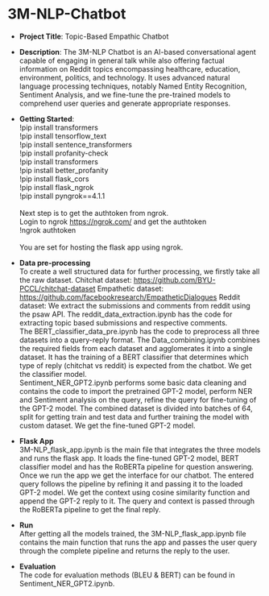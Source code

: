 # 3M-NLP-Chatbot

* **Project Title**: Topic-Based Empathic Chatbot
* **Description**:  The 3M-NLP Chatbot is an AI-based conversational agent capable of engaging in general talk while also offering factual information on Reddit topics encompassing healthcare, education, environment, politics, and technology. It uses advanced natural language processing techniques, notably Named Entity Recognition, Sentiment Analysis, and we fine-tune the pre-trained models to comprehend user queries and generate appropriate responses.
* **Getting Started**: <br />
!pip install transformers <br />
!pip install tensorflow_text <br />
!pip install sentence_transformers <br />
!pip install profanity-check <br />
!pip install transformers <br />
!pip install better_profanity <br />
!pip install flask_cors <br />
!pip install flask_ngrok <br />
!pip install pyngrok==4.1.1 <br /> <br />
Next step is to get the authtoken from ngrok.<br />
Login to ngrok https://ngrok.com/ and get the authtoken <br />
!ngrok authtoken <authtoken> <br /> <br />
You are set for hosting the flask app using ngrok.

* **Data pre-processing** <br />
To create a well structured data for further processing, we firstly take all the raw dataset.
Chitchat dataset: https://github.com/BYU-PCCL/chitchat-dataset
Empathetic dataset: https://github.com/facebookresearch/EmpatheticDialogues
Reddit dataset: We extract the submissions and comments from reddit using the psaw API. The reddit_data_extraction.ipynb has the code for extracting topic based submissions and respective comments. <br />
The BERT_classifier_data_pre.ipynb has the code to preprocess all three datasets into a query-reply format. The Data_combining.ipynb combines the required fields from each dataset and agglomerates it into a single dataset. It has the training of a BERT classifier that determines which type of reply (chitchat vs reddit) is expected from the chatbot. We get the classifier model. <br />
Sentiment_NER_GPT2.ipynb performs some basic data cleaning and contains the code to import the pretrained GPT-2 model, perform NER and Sentiment analysis on the query, refine the query for fine-tuning of the GPT-2 model. The combined dataset is divided into batches of 64, split for getting train and test data and further training the model with custom dataset. We get the fine-tuned GPT-2 model.

* **Flask App** <br />
3M-NLP_flask_app.ipynb is the main file that integrates the three models and runs the flask app. It loads the fine-tuned GPT-2 model, BERT classifier model and has the RoBERTa pipeline for question answering. Once we run the app we get the interface for our chatbot. The entered query follows the pipeline by refining it and passing it to the loaded GPT-2 model. We get the context using cosine similarity function and append the GPT-2 reply to it. The query and context is passed through the RoBERTa pipeline to get the final reply.

* **Run** <br />
After getting all the models trained, the 3M-NLP_flask_app.ipynb file contains the main function that runs the app and passes the user query through the complete pipeline and returns the reply to the user.
  
* **Evaluation** <br />
The code for evaluation methods (BLEU & BERT) can be found in Sentiment_NER_GPT2.ipynb.




